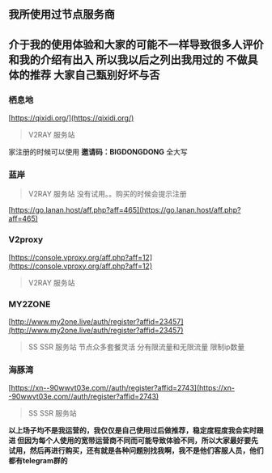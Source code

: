 ## 我所使用过节点服务商 
## 介于我的使用体验和大家的可能不一样导致很多人评价和我的介绍有出入 所以我以后之列出我用过的 不做具体的推荐 大家自己甄别好坏与否

### 栖息地  

[https://qixidi.org/](https://qixidi.org/)

>V2RAY 服务站 

家注册的时候可以使用 **邀请码：BIGDONGDONG** 全大写

### 蓝岸  

>V2RAY 服务站 没有试用。。购买的时候会提示注册 

[https://go.lanan.host/aff.php?aff=465](https://go.lanan.host/aff.php?aff=465)


### V2proxy 

[https://console.vproxy.org/aff.php?aff=12](https://console.vproxy.org/aff.php?aff=12)

>V2RAY 服务站

### MY2ZONE  

[http://www.my2one.live/auth/register?affid=23457](http://www.my2one.live/auth/register?affid=23457)

>SS SSR 服务站 节点众多套餐灵活 分有限流量和无限流量 限制ip数量 

### 海豚湾 

[https://xn--90wwvt03e.com//auth/register?affid=2743](https://xn--90wwvt03e.com//auth/register?affid=2743)

>SS SSR 服务站

**以上场子均不是我运营的，我仅仅是自己使用过后做推荐，稳定度程度我会实时跟进 但因为每个人使用的宽带运营商不同而可能导致体验不同，所以大家最好要先试用，然后再进行购买，还有就是各种问题别找我啊，我不是他们客服人员，他们都有telegram群的**
